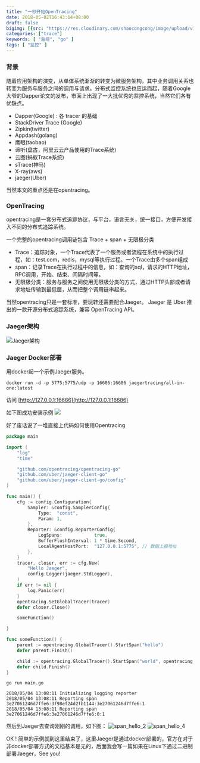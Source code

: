```yaml
---
title: "一秒开始OpenTracing"
date: 2018-05-02T16:43:14+08:00
draft: false
bigimg: [{src: "https://res.cloudinary.com/shaocongcong/image/upload/v1525252394/blog/trace/opentracing/tracing_kenan.jpg", desc: "tracing"}]
categories: ["trace"]
keywords: [ "监控", "go" ]
tags: [ "监控" ]
---
```


### 背景
随着应用架构的演变，从单体系统渐渐的转变为微服务架构，其中业务调用关系也转变为服务与服务之间的调用与请求。分布式监控系统也应运而起，随着Google大爷的Dapper论文的发布，市面上出现了一大批优秀的监控系统，当然它们各有优缺点。

- Dapper(Google) : 各 tracer 的基础 
- StackDriver Trace (Google) 
- Zipkin(twitter) 
- Appdash(golang) 
- 鹰眼(taobao) 
- 谛听(盘古，阿里云云产品使用的Trace系统) 
- 云图(蚂蚁Trace系统) 
- sTrace(神马) 
- X-ray(aws)
- jaeger(Uber)

当然本文的重点还是在opentracing。

### OpenTracing
opentracing是一套分布式追踪协议，与平台，语言无关，统一接口，方便开发接入不同的分布式追踪系统。

一个完整的opentracing调用链包含 Trace + span + 无限极分类

- Trace：追踪对象，一个Trace代表了一个服务或者流程在系统中的执行过程，如：test.com，redis，mysql等执行过程。一个Trace由多个span组成
- span：记录Trace在执行过程中的信息，如：查询的sql，请求的HTTP地址，RPC调用，开始、结束、间隔时间等。
- 无限极分类：服务与服务之间使用无限极分类的方式，通过HTTP头部或者请求地址传输到最低层，从而把整个调用链串起来。

当然opentracing只是一套标准，要玩转还需要配合Jaeger。
Jaeger 是 Uber 推出的一款开源分布式追踪系统，兼容 OpenTracing API。

### Jaeger架构

![Jaeger架构](https://res.cloudinary.com/shaocongcong/image/upload/v1525409626/blog/trace/opentracing/jaeger.png)


### Jaeger Docker部署
用docker起一个示例Jaeger服务。

    docker run -d -p 5775:5775/udp -p 16686:16686 jaegertracing/all-in-one:latest

访问 [http://127.0.0.1:16686](http://127.0.0.1:16686)

如下图成功安装示例
![](https://res.cloudinary.com/shaocongcong/image/upload/v1525410176/blog/trace/opentracing/jaeger_ui.png)


好了废话说了一堆直接上代码如何使用Opentracing

``` go
package main

import (
	"log"
	"time"

	"github.com/opentracing/opentracing-go"
	"github.com/uber/jaeger-client-go"
	"github.com/uber/jaeger-client-go/config"
)

func main() {
	cfg := config.Configuration{
		Sampler: &config.SamplerConfig{
			Type:  "const",
			Param: 1,
		},
		Reporter: &config.ReporterConfig{
			LogSpans:            true,
			BufferFlushInterval: 1 * time.Second,
			LocalAgentHostPort:  "127.0.0.1:5775", // 数据上报地址
		},
	}
	tracer, closer, err := cfg.New(
		"Hello Jaeger",
		config.Logger(jaeger.StdLogger),
	)
	if err != nil {
		log.Panic(err)
	}
	opentracing.SetGlobalTracer(tracer)
	defer closer.Close()

	someFunction()

}

func someFunction() {
	parent := opentracing.GlobalTracer().StartSpan("hello")
	defer parent.Finish()

	child := opentracing.GlobalTracer().StartSpan("world", opentracing.ChildOf(parent.Context()))
	defer child.Finish()
}

```

    go run main.go

    2018/05/04 13:08:11 Initializing logging reporter
    2018/05/04 13:08:11 Reporting span 3e27061246d7ffe6:3f98ef24d2fb1144:3e27061246d7ffe6:1
    2018/05/04 13:08:11 Reporting span 3e27061246d7ffe6:3e27061246d7ffe6:0:1


然后到Jaeger去查询刚刚的调用，如下图：
![span_hello_2](https://res.cloudinary.com/shaocongcong/image/upload/v1525410983/blog/trace/opentracing/jaeger_hello_2.jpg)
![span_hello_4](https://res.cloudinary.com/shaocongcong/image/upload/v1525410983/blog/trace/opentracing/jaeger_hello_3.jpg)

OK ! 简单的示例就到这里结束了，这里Jaeger是通过docker部署的，官方在对于非docker部署方式的文档基本是无的，后面我会写一篇如果在Linux下通过二进制部署Jaeger，See you! 